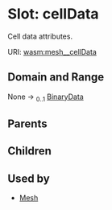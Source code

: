 
# Slot: cellData

Cell data attributes.

URI: [wasm:mesh__cellData](https://w3id.org/itk/wasmmesh__cellData)


## Domain and Range

None &#8594;  <sub>0..1</sub> [BinaryData](BinaryData.md)

## Parents


## Children


## Used by

 * [Mesh](Mesh.md)
